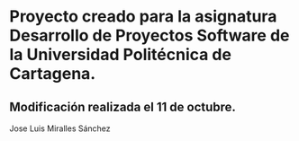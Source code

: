 # Proyecto creado para la asignatura Desarrollo de Proyectos Software de la Universidad Politécnica de Cartagena.

## Modificación realizada el 11 de octubre.

Jose Luis Miralles Sánchez
